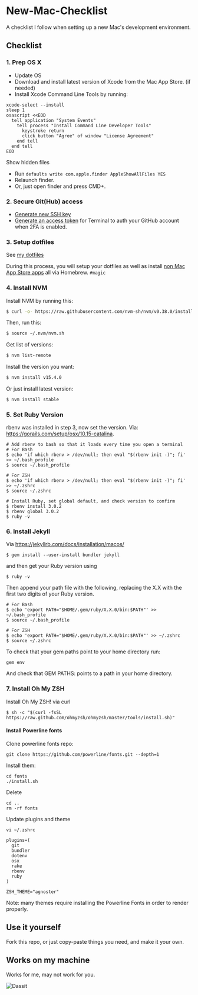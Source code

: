 # New-Mac-Checklist

A checklist I follow when setting up a new Mac's development environment.


## Checklist

### 1. Prep OS X  
- Update OS
- Download and install latest version of Xcode from the Mac App Store. (if needed)
- Install Xcode Command Line Tools by running:

```
xcode-select --install
sleep 1
osascript <<EOD
  tell application "System Events"
    tell process "Install Command Line Developer Tools"
      keystroke return
      click button "Agree" of window "License Agreement"
    end tell
  end tell
EOD
```

Show hidden files
- Run `defaults write com.apple.finder AppleShowAllFiles YES`
- Relaunch finder.
- Or, just open finder and press CMD+.



### 2. Secure Git(Hub) access  
- [Generate new SSH key](https://help.github.com/articles/generating-ssh-keys/)
- [Generate an access token](https://help.github.com/articles/creating-an-access-token-for-command-line-use/) for Terminal to auth your GitHub account when 2FA is enabled.




### 3. Setup dotfiles  
See [my dotfiles](https://github.com/ItsMeAra/dotfiles) 

During this process, you will setup your dotfiles as well as install [non Mac App Store apps](https://github.com/ItsMeAra/dotfiles/blob/master/brew-cask.txt) all via Homebrew. `#magic`



### 4. Install NVM  

Install NVM by running this:

```bash
$ curl -o- https://raw.githubusercontent.com/nvm-sh/nvm/v0.38.0/install.sh | bash
```

Then, run this:

```bash
$ source ~/.nvm/nvm.sh
```

Get list of versions:
```bash
$ nvm list-remote
```

Install the version you want:
```bash
$ nvm install v15.4.0
```

Or just install latest version:
```bash
$ nvm install stable
```




### 5. Set Ruby Version  
rbenv was installed in step 3, now set the version. 
Via: <https://gorails.com/setup/osx/10.15-catalina>.  

```
# Add rbenv to bash so that it loads every time you open a terminal
# For Bash
$ echo 'if which rbenv > /dev/null; then eval "$(rbenv init -)"; fi' >> ~/.bash_profile
$ source ~/.bash_profile

# For ZSH
$ echo 'if which rbenv > /dev/null; then eval "$(rbenv init -)"; fi' >> ~/.zshrc
$ source ~/.zshrc

# Install Ruby, set global default, and check version to confirm
$ rbenv install 3.0.2
$ rbenv global 3.0.2
$ ruby -v
```



### 6. Install Jekyll  
Via <https://jekyllrb.com/docs/installation/macos/>

```
$ gem install --user-install bundler jekyll
```

and then get your Ruby version using

```
$ ruby -v
```
Then append your path file with the following, replacing the X.X with the first two digits of your Ruby version.

```
# For Bash
$ echo 'export PATH="$HOME/.gem/ruby/X.X.0/bin:$PATH"' >> ~/.bash_profile
$ source ~/.bash_profile

# For ZSH
$ echo 'export PATH="$HOME/.gem/ruby/X.X.0/bin:$PATH"' >> ~/.zshrc
$ source ~/.zshrc
```

To check that your gem paths point to your home directory run:

```
gem env
```

And check that GEM PATHS: points to a path in your home directory.


### 7. Install Oh My ZSH 

Install Oh My ZSH! via curl

```
$ sh -c "$(curl -fsSL https://raw.github.com/ohmyzsh/ohmyzsh/master/tools/install.sh)"
```

#### Install Powerline fonts

Clone powerline fonts repo:

```
git clone https://github.com/powerline/fonts.git --depth=1
```

Install them:

```
cd fonts
./install.sh
```

Delete

```
cd ..
rm -rf fonts
```

Update plugins and theme

```
vi ~/.zshrc
```
```
plugins=(
  git
  bundler
  dotenv
  osx
  rake
  rbenv
  ruby
)

ZSH_THEME="agnoster"
```
Note: many themes require installing the Powerline Fonts in order to render properly.


## Use it yourself
Fork this repo, or just copy-paste things you need, and make it your own.



## Works on my machine
Works for me, may not work for you.

![Dassit](http://az616578.vo.msecnd.net/files/2015/09/19/635782305346788765-336606072_2905279.jpg)
